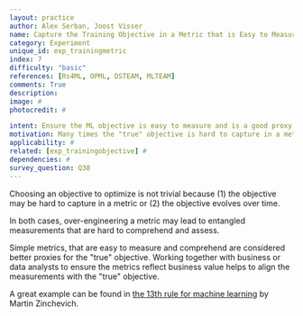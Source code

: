 ```yaml
---
layout: practice
author: Alex Serban, Joost Visser
name: Capture the Training Objective in a Metric that is Easy to Measure and Understand
category: Experiment
unique_id: exp_trainingmetric
index: 7
difficulty: "basic"
references: [Rs4ML, OPML, DSTEAM, MLTEAM]
comments: True
description:
image: #
photocredit: #

intent: Ensure the ML objective is easy to measure and is a good proxy for the "true" objective. #
motivation: Many times the "true" objective is hard to capture in a metric and may lead to entangled measurements. Choosing a simple, observable metric as a proxy simplifies things, leads to better interpretability and enhances communication within the team. #
applicability: #
related: [exp_trainingobjective] #
dependencies: #
survey_question: Q38
---
```


Choosing an objective to optimize is not trivial because (1) the objective may be hard to capture in a metric or (2) the objective evolves over time.


In both cases, over-engineering a metric may lead to entangled measurements that are hard to comprehend and assess.


Simple metrics, that are easy to measure and comprehend are considered better proxies for the "true" objective.
Working together with business or data analysts to ensure the metrics reflect business value helps to align the measurements with the "true" objective.


A great example can be found in <a href="https://developers.google.com/machine-learning/guides/rules-of-ml" target="blank">the 13th rule for machine learning</a> by Martin Zinchevich.